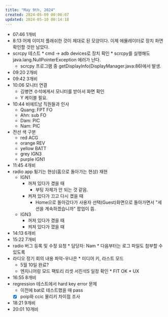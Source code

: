 ```yaml
---
title: "May 9th, 2024"
created: 2024-05-09 00:00:07
updated: 2024-05-10 08:14:18
---
```

  * 07:46 1개비
  * 8:13 어제 이미지 플래쉬한 것이 제대로 된 모양이다. 이제 에뮬레이터로 장치 화면 확인할 것만 남았다.
  *  scrcpy 테스트
    * cmd -> adb devices로 장치 확인
    * scrcpy를 실행해도 java.lang.NullPointerException 에러가 난다.
      * scrcpy 프로그램 중 getDisplayInfo(DisplayManager.java:86)에서 발생.
  * 09:20 2개비
  * 09:42 3개비
  * 10:06 모니터 연결
    * 김병연 수석에게서 모니터를 받아서 화면 확인
    * Y 케이블 필요.
  * 10:44 비에트남 직원들과 인사
    * Quang: FPT FO
    * Ahn: sub FO
    * Dam: PIC
    * Nam: PIC
  * 전선 색 구분
    * red ACG
    * orange REV
    * yellow BATT
    * grey IGN3
    * purple IGN1
  * 11:45 4개비
  * radio app 튕기는 현상(홈으로 돌아가는 현상) 재현
    * IGN1
      * 꺼져 있다가 켰을 때
        * 부팅 자체가 안 되는 것 같음.
      * 켜져 있다가 끄고 다시 켰을 때
        * Home으로 돌아갔다가 사용자 선택(Guest)화면으로 돌아가면서 "세션을 계속하겠습니까" 팝업이 뜸.
    * IGN3
      * 꺼져 있다가 켰을 때
      * 켜져 있다가 껐을 때
  * 14:13 6개비
  * 15:22 7개비
  *  radio 버그 등록 및 수정 요청
    * 담당자: Nam
    * 다음부터는 로그 파일도 첨부할 수 있도록
  *  라디오 정기 회의 내용 파악-우나은
    * 미디어 키, 라스트 모드
      * 5월 10일 완료?
      * 엔지니어링 모드 팩토리 리셋 서진석S 일정 확인
    * FIT OK
    * UX
  * 16:55 8개비
  * regression 테스트에서 hard key error 문제
    * 이전에 bat로 테스트했을 때 pass
    * [x]  poip와 ccic 물리키 차이점 조사
  * 18:21 9개비
  * 20:01 10개비